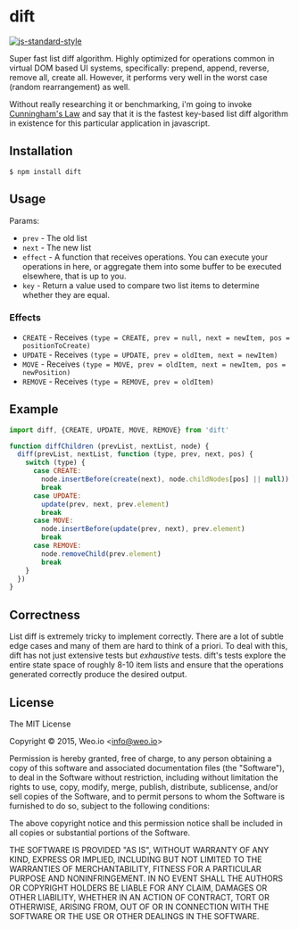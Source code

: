 
# dift

[![js-standard-style](https://img.shields.io/badge/code%20style-standard-brightgreen.svg?style=flat)](https://github.com/feross/standard)

Super fast list diff algorithm.  Highly optimized for operations common in virtual DOM based UI systems, specifically: prepend, append, reverse, remove all, create all.  However, it performs very well in the worst case (random rearrangement) as well.

Without really researching it or benchmarking, i'm going to invoke [Cunningham's Law](https://meta.wikimedia.org/wiki/Cunningham%27s_Law) and say that it is the fastest key-based list diff algorithm in existence for this particular application in javascript.

## Installation

    $ npm install dift

## Usage

Params:

   * `prev` - The old list
   * `next` - The new list
   * `effect` - A function that receives operations.  You can execute your operations in here, or aggregate them into some buffer to be executed elsewhere, that is up to you.
   * `key` - Return a value used to compare two list items to determine whether they are equal.

### Effects

  * `CREATE` - Receives `(type = CREATE, prev = null, next = newItem, pos = positionToCreate)`
  * `UPDATE` - Receives `(type = UPDATE, prev = oldItem, next = newItem)`
  * `MOVE` - Receives `(type = MOVE, prev = oldItem, next = newItem, pos = newPosition)`
  * `REMOVE` - Receives `(type = REMOVE, prev = oldItem)`

## Example

```javascript
import diff, {CREATE, UPDATE, MOVE, REMOVE} from 'dift'

function diffChildren (prevList, nextList, node) {
  diff(prevList, nextList, function (type, prev, next, pos) {
    switch (type) {
      case CREATE:
        node.insertBefore(create(next), node.childNodes[pos] || null))
        break
      case UPDATE:
        update(prev, next, prev.element)
        break
      case MOVE:
        node.insertBefore(update(prev, next), prev.element)
        break
      case REMOVE:
        node.removeChild(prev.element)
        break
    }
  })
}
```

## Correctness

List diff is extremely tricky to implement correctly.  There are a lot of subtle edge cases and many of them are hard to think of a priori.  To deal with this, dift has not just extensive tests but *exhaustive* tests.  dift's tests explore the entire state space of roughly 8-10 item lists and ensure that the operations generated correctly produce the desired output.

## License

The MIT License

Copyright &copy; 2015, Weo.io &lt;info@weo.io&gt;

Permission is hereby granted, free of charge, to any person obtaining a copy of this software and associated documentation files (the "Software"), to deal in the Software without restriction, including without limitation the rights to use, copy, modify, merge, publish, distribute, sublicense, and/or sell copies of the Software, and to permit persons to whom the Software is furnished to do so, subject to the following conditions:

The above copyright notice and this permission notice shall be included in all copies or substantial portions of the Software.

THE SOFTWARE IS PROVIDED "AS IS", WITHOUT WARRANTY OF ANY KIND, EXPRESS OR IMPLIED, INCLUDING BUT NOT LIMITED TO THE WARRANTIES OF MERCHANTABILITY, FITNESS FOR A PARTICULAR PURPOSE AND NONINFRINGEMENT. IN NO EVENT SHALL THE AUTHORS OR COPYRIGHT HOLDERS BE LIABLE FOR ANY CLAIM, DAMAGES OR OTHER LIABILITY, WHETHER IN AN ACTION OF CONTRACT, TORT OR OTHERWISE, ARISING FROM, OUT OF OR IN CONNECTION WITH THE SOFTWARE OR THE USE OR OTHER DEALINGS IN THE SOFTWARE.
